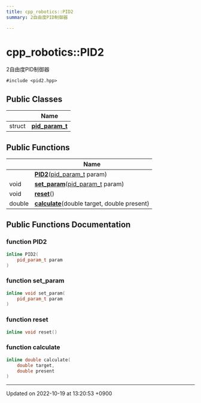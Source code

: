 ```yaml
---
title: cpp_robotics::PID2
summary: 2自由度PID制御器 

---
```


# cpp_robotics::PID2



2自由度PID制御器 


`#include <pid2.hpp>`

## Public Classes

|                | Name           |
| -------------- | -------------- |
| struct | **[pid_param_t](/cpp_robotics/doxybook/Classes/structcpp__robotics_1_1PID2_1_1pid__param__t/)**  |

## Public Functions

|                | Name           |
| -------------- | -------------- |
| | **[PID2](/cpp_robotics/doxybook/Classes/classcpp__robotics_1_1PID2/#function-pid2)**([pid_param_t](/cpp_robotics/doxybook/Classes/structcpp__robotics_1_1PID2_1_1pid__param__t/) param) |
| void | **[set_param](/cpp_robotics/doxybook/Classes/classcpp__robotics_1_1PID2/#function-set-param)**([pid_param_t](/cpp_robotics/doxybook/Classes/structcpp__robotics_1_1PID2_1_1pid__param__t/) param) |
| void | **[reset](/cpp_robotics/doxybook/Classes/classcpp__robotics_1_1PID2/#function-reset)**() |
| double | **[calculate](/cpp_robotics/doxybook/Classes/classcpp__robotics_1_1PID2/#function-calculate)**(double target, double present) |

## Public Functions Documentation

### function PID2

```cpp
inline PID2(
    pid_param_t param
)
```


### function set_param

```cpp
inline void set_param(
    pid_param_t param
)
```


### function reset

```cpp
inline void reset()
```


### function calculate

```cpp
inline double calculate(
    double target,
    double present
)
```


-------------------------------

Updated on 2022-10-19 at 13:20:53 +0900